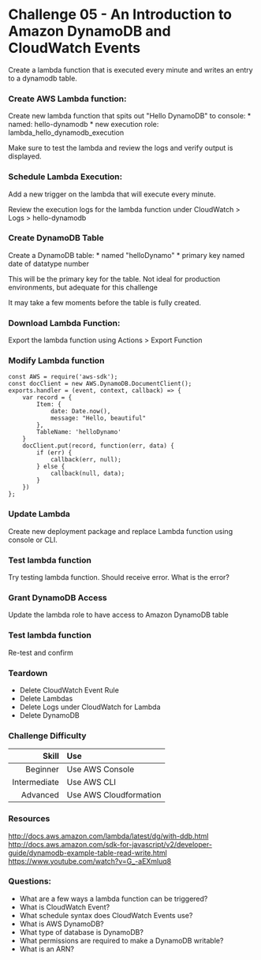 Challenge 05 - An Introduction to Amazon DynamoDB and CloudWatch Events
==================

Create a lambda function that is executed every minute and writes an entry to a dynamodb table.

### Create AWS Lambda function:
Create new lambda function that spits out "Hello DynamoDB" to console:
	* named: hello-dynamodb 
	* new execution role: lambda_hello_dynamodb_execution

Make sure to test the lambda and review the logs and verify output is displayed.

### Schedule Lambda Execution:
Add a new trigger on the lambda that will execute every minute. 

Review the execution logs for the lambda function under CloudWatch > Logs > hello-dynamodb

### Create DynamoDB Table
Create a DynamoDB table:
	* named "helloDynamo"
	* primary key named date of datatype number

This will be the primary key for the table.  Not ideal for production environments, but adequate for this challenge

It may take a few moments before the table is fully created.

### Download Lambda Function:
Export the lambda function using Actions > Export Function 

### Modify Lambda function
```
const AWS = require('aws-sdk');
const docClient = new AWS.DynamoDB.DocumentClient();
exports.handler = (event, context, callback) => {
	var record = {
		Item: {
			date: Date.now(),
			message: "Hello, beautiful"
		},
		TableName: 'helloDynamo'
	}
	docClient.put(record, function(err, data) {
		if (err) {
			callback(err, null);
		} else {
			callback(null, data);
		}
	})
};
```

### Update Lambda
Create new deployment package and replace Lambda function using console or CLI.

### Test lambda function
Try testing lambda function.  Should receive error.  What is the error?

### Grant DynamoDB Access
Update the lambda role to have access to Amazon DynamoDB table

### Test lambda function
Re-test and confirm


### Teardown
* Delete CloudWatch Event Rule
* Delete Lambdas
* Delete Logs under CloudWatch for Lambda
* Delete DynamoDB

### Challenge Difficulty 
Skill | Use
---:|:---
Beginner | Use AWS Console
Intermediate | Use AWS CLI
Advanced | Use AWS Cloudformation

### Resources
http://docs.aws.amazon.com/lambda/latest/dg/with-ddb.html
http://docs.aws.amazon.com/sdk-for-javascript/v2/developer-guide/dynamodb-example-table-read-write.html
https://www.youtube.com/watch?v=G_-aEXmluq8

### Questions:

* What are a few ways a lambda function can be triggered?
* What is CloudWatch Event?
* What schedule syntax does CloudWatch Events use?
* What is AWS DynamoDB?
* What type of database is DynamoDB?
* What permissions are required to make a DynamoDB writable?
* What is an ARN?







